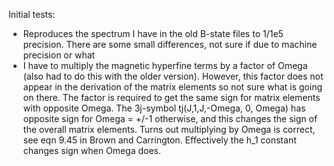 Initial tests:
- Reproduces the spectrum I have in the old B-state files to 1/1e5 precision. There are some small differences, not sure if due to machine precision or what
- I have to multiply the magnetic hyperfine terms by a factor of Omega (also had to do this with the older version). However, this factor does not appear in the derivation of the matrix elements so not sure what is going on there. The factor is required to get the same sign for matrix elements with opposite Omega. The 3j-symbol tj(J,1,J,-Omega, 0, Omega) has opposite sign for Omega = +/-1 otherwise, and this changes the sign of the overall matrix elements. Turns out multiplying by Omega is correct, see eqn 9.45 in Brown and Carrington. Effectively the h_1 constant changes sign when Omega does.